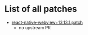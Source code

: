 # List of all patches

- [react-native-webview+13.13.1.patch](react-native-webview+13.13.1.patch)
    - no upstream PR
